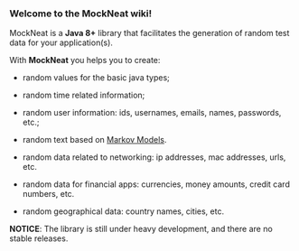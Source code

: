 ### Welcome to the **MockNeat** wiki!

MockNeat is a **Java 8+** library that facilitates the generation of random test data for your application(s). 

With **MockNeat** you helps you to create: 

- random values for the basic java types; 

- random time related information;

- random user information: ids, usernames, emails, names, passwords, etc.;

- random text based on [Markov Models](https://en.wikipedia.org/wiki/Markov_model).

- random data related to networking: ip addresses, mac addresses, urls, etc.

- random data for financial apps: currencies, money amounts, credit card numbers, etc.

- random geographical data: country names, cities, etc.


__NOTICE__: The library is still under heavy development, and there are no stable releases. 